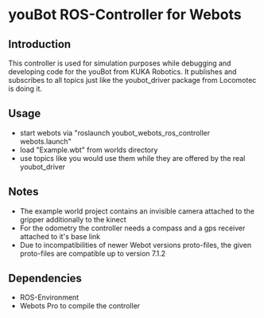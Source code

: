 youBot ROS-Controller for Webots
=============


Introduction
------------------
This controller is used for simulation purposes while debugging and developing code for
the youBot from KUKA Robotics. It publishes and subscribes to all topics just like the
youbot_driver package from Locomotec is doing it.


Usage
------------------
* start webots via "roslaunch youbot_webots_ros_controller webots.launch"
* load "Example.wbt" from worlds directory
* use topics like you would use them while they are offered by the real youbot_driver


Notes
------------------
* The example world project contains an invisible camera attached to the gripper additionally to the kinect
* For the odometry the controller needs a compass and a gps receiver attached to it's base link
* Due to incompatibilities of newer Webot versions proto-files, the given proto-files are compatible up to version 7.1.2


Dependencies
------------------
* ROS-Environment
* Webots Pro to compile the controller
